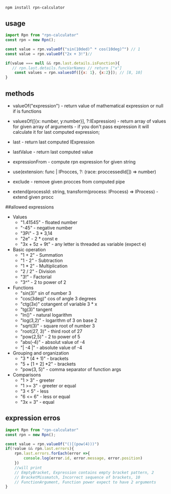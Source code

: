 ##
```
npm install rpn-calculator
```

## usage
```javascript
import Rpn from "rpn-calculator"
const rpn = new Rpn();

const value = rpn.valueOf("sin(10ded)^ * cos(10deg)^") // 1
const value = rpn.valueOf("2x + 3!")//

if(value === null && rpn.last.details.isFunction){
   // rpn.last.details.funcVarNames // return ["x"]
	const values = rpn.valuesOf([{x: 1}, {x:2}]); // [8, 10]
}
```

## methods
- valueOf("expression") - return value of mathematical expression or null if is functions
- valuesOf([{x: number, y:number}], ?:IExpression) - return array of values for given array of arguments - if you don't pass expression it will calculate it for last computed expression;
- last - return last computed IExpression
- lastValue - return last computed value
- expressionFrom - compute rpn expression for given string

-  use(extension: func | IProcces, ?: (race: proccessedId[]) => number)
-  exclude - remove given procces from computed pipe
- extend(processId: string, transform(process: IProcess) => IProcess) -extend given procc

##allowed expressions
- Values
  - "1.41545" - floated number
  - "-45" - negative number
  - "3Pi" - 3 * 3,14
  - "2e" - 2 * const e
  - "3x + 5z + 9t" - any letter is threaded as variable (expect e)
- Basic operation
    - "1 + 2" - Summation
    - "1 - 2" - Subtraction
    - "1 * 2" - Multiplication
    - "2 / 2" - Division
    - "3!" - Factorial 
    - "3^" - 2 to power of 2
- Functions
    - "sin(3)" sin of number 3
    - "cos(3deg)" cos of angle 3 degrees
    - "ctg(3x)" cotangent of variable 3 * x
    - "tg(3)" tangent
    - "ln()" - natural logarithm
    - "log(3,2)" - logarithm of 3 on base 2
    - "sqrt(3)" - square root of number 3
    - "root(27, 3)" - third root of 27
    - "pow(2,5)" - 2 to power of 5
    - "abs(-4)" - absolut value of -4
    - "| -4 |" - absolute value of -4
- Grouping and organization
    - "3 * (4 + 1)" - brackets
    - "5 + [1  + 2] *2" - brackets
    - "pow(3, 5)" - comma separator of function args
- Comparisons
    - "1 > 3" - greeter
    - "1 >= 3" - greeter or equal
    - "3 < 5" - less
    - "6 <= 6" - less or equal
    - "3x = 3" - equal

## expression erros

```javascript
import Rpn from "rpn-calculator"
const rpn = new Rpn();

const value = rpn.valueOf("()[(pow(4)))") 
if(!value && rpn.last.errors){
    rpn.last.errors.forEach(error =>{
        console.log(error.id, error.message, error.position)
    })
    //will print 
    // EmptyBracket, Expression contains empty bracket pattern, 2
    // BracketMissmatch, Incorrect sequence of brackets, 10
    // FunctionArgument, Function power expect to have 2 arguments
}
```
